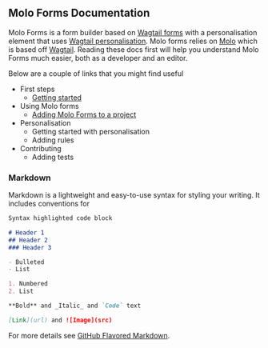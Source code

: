 ## Molo Forms Documentation
Molo Forms is a form builder based on [Wagtail forms](https://docs.wagtail.io/en/latest/reference/contrib/forms/) with a personalisation element that uses [Wagtail personalisation](https://wagtail-personalisation.readthedocs.io/en/latest/). Molo forms relies on [Molo](https://github.com/praekeltfoundation/molo/) which is based off [Wagtail](https://docs.wagtail.io/en/stable/). Reading these docs first will help you understand Molo Forms much easier, both as a developer and an editor.

Below are a couple of links that you might find useful

- First steps
  - [Getting started](https://github.com/praekeltfoundation/molo.forms/blob/gh-pages/getting-started.md)
- Using Molo forms
  - [Adding Molo Forms to a project](https://github.com/praekeltfoundation/molo.forms/blob/gh-pages/adding-to-project.md)
- Personalisation
  - Getting started with personalisation
  - Adding rules
- Contributing
  - Adding tests

### Markdown

Markdown is a lightweight and easy-to-use syntax for styling your writing. It includes conventions for

```markdown
Syntax highlighted code block

# Header 1
## Header 2
### Header 3

- Bulleted
- List

1. Numbered
2. List

**Bold** and _Italic_ and `Code` text

[Link](url) and ![Image](src)
```

For more details see [GitHub Flavored Markdown](https://guides.github.com/features/mastering-markdown/).


